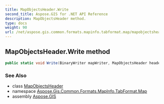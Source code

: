 ```yaml
---
title: MapObjectsHeader.Write
second_title: Aspose.GIS for .NET API Reference
description: MapObjectsHeader method. 
type: docs
weight: 90
url: /net/aspose.gis.common.formats.mapinfo.tabformat.map/mapobjectsheader/write/
---
```

## MapObjectsHeader.Write method

```csharp
public static void Write(BinaryWriter mapWriter, MapObjectsHeader header)
```

### See Also

* class [MapObjectsHeader](../)
* namespace [Aspose.Gis.Common.Formats.MapInfo.TabFormat.Map](../../mapobjectsheader/)
* assembly [Aspose.GIS](../../../)


